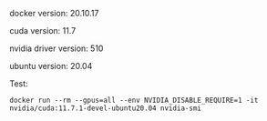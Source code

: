 docker version: 20.10.17

cuda version: 11.7

nvidia driver version: 510

ubuntu version: 20.04

Test:
```
docker run --rm --gpus=all --env NVIDIA_DISABLE_REQUIRE=1 -it nvidia/cuda:11.7.1-devel-ubuntu20.04 nvidia-smi
```

